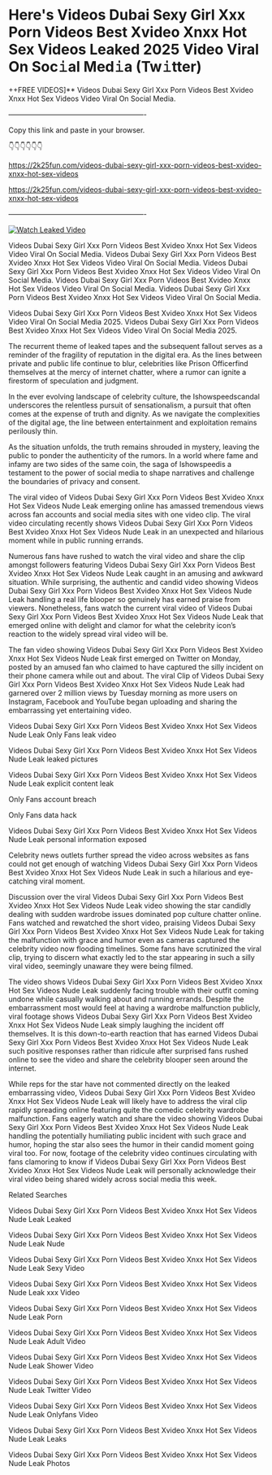 # Here's Videos Dubai Sexy Girl Xxx Porn Videos Best Xvideo Xnxx Hot Sex Videos Leaked 2025 Video Viral On Soc𝚒al Med𝚒a (Tw𝚒tter)

++FREE VIDEOS]** Videos Dubai Sexy Girl Xxx Porn Videos Best Xvideo Xnxx Hot Sex Videos Video Viral On Social Media.

———————————————————-

Copy this link and paste in your browser.

👇👇👇👇👇👇

https://2k25fun.com/videos-dubai-sexy-girl-xxx-porn-videos-best-xvideo-xnxx-hot-sex-videos

https://2k25fun.com/videos-dubai-sexy-girl-xxx-porn-videos-best-xvideo-xnxx-hot-sex-videos

———————————————————-

[![Watch Leaked Video](https://miro.medium.com/v2/resize:fit:828/format:webp/1*cilzJN44JGOrTw9NJCrNHA.gif "Watch Leaked Video")](https://2k25fun.com/videos-dubai-sexy-girl-xxx-porn-videos-best-xvideo-xnxx-hot-sex-videos)

Videos Dubai Sexy Girl Xxx Porn Videos Best Xvideo Xnxx Hot Sex Videos Video Viral On Social Media. Videos Dubai Sexy Girl Xxx Porn Videos Best Xvideo Xnxx Hot Sex Videos Video Viral On Social Media. Videos Dubai Sexy Girl Xxx Porn Videos Best Xvideo Xnxx Hot Sex Videos Video Viral On Social Media. Videos Dubai Sexy Girl Xxx Porn Videos Best Xvideo Xnxx Hot Sex Videos Video Viral On Social Media. Videos Dubai Sexy Girl Xxx Porn Videos Best Xvideo Xnxx Hot Sex Videos Video Viral On Social Media.

Videos Dubai Sexy Girl Xxx Porn Videos Best Xvideo Xnxx Hot Sex Videos Video Viral On Social Media 2025. Videos Dubai Sexy Girl Xxx Porn Videos Best Xvideo Xnxx Hot Sex Videos Video Viral On Social Media 2025.

The recurrent theme of leaked tapes and the subsequent fallout serves as a reminder of the fragility of reputation in the digital era. As the lines between private and public life continue to blur, celebrities like Prison Officerfind themselves at the mercy of internet chatter, where a rumor can ignite a firestorm of speculation and judgment.

In the ever evolving landscape of celebrity culture, the Ishowspeedscandal underscores the relentless pursuit of sensationalism, a pursuit that often comes at the expense of truth and dignity. As we navigate the complexities of the digital age, the line between entertainment and exploitation remains perilously thin.

As the situation unfolds, the truth remains shrouded in mystery, leaving the public to ponder the authenticity of the rumors. In a world where fame and infamy are two sides of the same coin, the saga of Ishowspeedis a testament to the power of social media to shape narratives and challenge the boundaries of privacy and consent.

The viral video of Videos Dubai Sexy Girl Xxx Porn Videos Best Xvideo Xnxx Hot Sex Videos Nude Leak emerging online has amassed tremendous views across fan accounts and social media sites with one video clip. The viral video circulating recently shows Videos Dubai Sexy Girl Xxx Porn Videos Best Xvideo Xnxx Hot Sex Videos Nude Leak in an unexpected and hilarious moment while in public running errands.

Numerous fans have rushed to watch the viral video and share the clip amongst followers featuring Videos Dubai Sexy Girl Xxx Porn Videos Best Xvideo Xnxx Hot Sex Videos Nude Leak caught in an amusing and awkward situation. While surprising, the authentic and candid video showing Videos Dubai Sexy Girl Xxx Porn Videos Best Xvideo Xnxx Hot Sex Videos Nude Leak handling a real life blooper so genuinely has earned praise from viewers. Nonetheless, fans watch the current viral video of Videos Dubai Sexy Girl Xxx Porn Videos Best Xvideo Xnxx Hot Sex Videos Nude Leak that emerged online with delight and clamor for what the celebrity icon’s reaction to the widely spread viral video will be.

The fan video showing Videos Dubai Sexy Girl Xxx Porn Videos Best Xvideo Xnxx Hot Sex Videos Nude Leak first emerged on Twitter on Monday, posted by an amused fan who claimed to have captured the silly incident on their phone camera while out and about. The viral Clip of Videos Dubai Sexy Girl Xxx Porn Videos Best Xvideo Xnxx Hot Sex Videos Nude Leak had garnered over 2 million views by Tuesday morning as more users on Instagram, Facebook and YouTube began uploading and sharing the embarrassing yet entertaining video.

Videos Dubai Sexy Girl Xxx Porn Videos Best Xvideo Xnxx Hot Sex Videos Nude Leak Only Fans leak video

Videos Dubai Sexy Girl Xxx Porn Videos Best Xvideo Xnxx Hot Sex Videos Nude Leak leaked pictures

Videos Dubai Sexy Girl Xxx Porn Videos Best Xvideo Xnxx Hot Sex Videos Nude Leak explicit content leak

Only Fans account breach

Only Fans data hack

Videos Dubai Sexy Girl Xxx Porn Videos Best Xvideo Xnxx Hot Sex Videos Nude Leak personal information exposed

Celebrity news outlets further spread the video across websites as fans could not get enough of watching Videos Dubai Sexy Girl Xxx Porn Videos Best Xvideo Xnxx Hot Sex Videos Nude Leak in such a hilarious and eye-catching viral moment.

Discussion over the viral Videos Dubai Sexy Girl Xxx Porn Videos Best Xvideo Xnxx Hot Sex Videos Nude Leak video showing the star candidly dealing with sudden wardrobe issues dominated pop culture chatter online. Fans watched and rewatched the short video, praising Videos Dubai Sexy Girl Xxx Porn Videos Best Xvideo Xnxx Hot Sex Videos Nude Leak for taking the malfunction with grace and humor even as cameras captured the celebrity video now flooding timelines. Some fans have scrutinized the viral clip, trying to discern what exactly led to the star appearing in such a silly viral video, seemingly unaware they were being filmed.

The video shows Videos Dubai Sexy Girl Xxx Porn Videos Best Xvideo Xnxx Hot Sex Videos Nude Leak suddenly facing trouble with their outfit coming undone while casually walking about and running errands. Despite the embarrassment most would feel at having a wardrobe malfunction publicly, viral footage shows Videos Dubai Sexy Girl Xxx Porn Videos Best Xvideo Xnxx Hot Sex Videos Nude Leak simply laughing the incident off themselves. It is this down-to-earth reaction that has earned Videos Dubai Sexy Girl Xxx Porn Videos Best Xvideo Xnxx Hot Sex Videos Nude Leak such positive responses rather than ridicule after surprised fans rushed online to see the video and share the celebrity blooper seen around the internet.

While reps for the star have not commented directly on the leaked embarrassing video, Videos Dubai Sexy Girl Xxx Porn Videos Best Xvideo Xnxx Hot Sex Videos Nude Leak will likely have to address the viral clip rapidly spreading online featuring quite the comedic celebrity wardrobe malfunction. Fans eagerly watch and share the video showing Videos Dubai Sexy Girl Xxx Porn Videos Best Xvideo Xnxx Hot Sex Videos Nude Leak handling the potentially humiliating public incident with such grace and humor, hoping the star also sees the humor in their candid moment going viral too. For now, footage of the celebrity video continues circulating with fans clamoring to know if Videos Dubai Sexy Girl Xxx Porn Videos Best Xvideo Xnxx Hot Sex Videos Nude Leak will personally acknowledge their viral video being shared widely across social media this week.

Related Searches

Videos Dubai Sexy Girl Xxx Porn Videos Best Xvideo Xnxx Hot Sex Videos Nude Leak Leaked

Videos Dubai Sexy Girl Xxx Porn Videos Best Xvideo Xnxx Hot Sex Videos Nude Leak Nude

Videos Dubai Sexy Girl Xxx Porn Videos Best Xvideo Xnxx Hot Sex Videos Nude Leak Sexy Video

Videos Dubai Sexy Girl Xxx Porn Videos Best Xvideo Xnxx Hot Sex Videos Nude Leak xxx Video

Videos Dubai Sexy Girl Xxx Porn Videos Best Xvideo Xnxx Hot Sex Videos Nude Leak Porn

Videos Dubai Sexy Girl Xxx Porn Videos Best Xvideo Xnxx Hot Sex Videos Nude Leak Adult Video

Videos Dubai Sexy Girl Xxx Porn Videos Best Xvideo Xnxx Hot Sex Videos Nude Leak Shower Video

Videos Dubai Sexy Girl Xxx Porn Videos Best Xvideo Xnxx Hot Sex Videos Nude Leak Twitter Video

Videos Dubai Sexy Girl Xxx Porn Videos Best Xvideo Xnxx Hot Sex Videos Nude Leak Onlyfans Video

Videos Dubai Sexy Girl Xxx Porn Videos Best Xvideo Xnxx Hot Sex Videos Nude Leak Leaks

Videos Dubai Sexy Girl Xxx Porn Videos Best Xvideo Xnxx Hot Sex Videos Nude Leak Photos